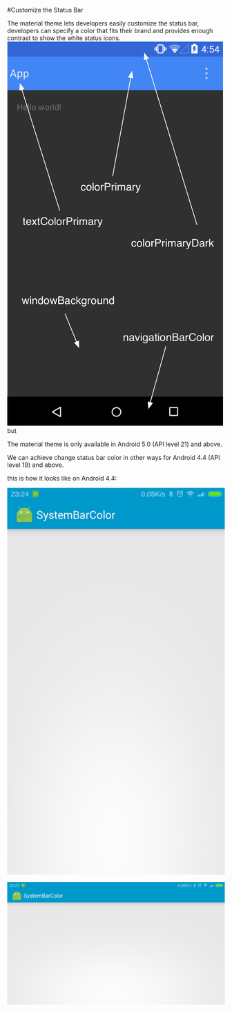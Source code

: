 #Customize the Status Bar


The material theme lets developers easily customize the status bar, developers can specify a color that fits their
brand and provides enough contrast to show the white status icons.
![customize the status bar](ThemeColors.png)
but

The material theme is only available in Android 5.0 (API level 21) and above.

We can achieve change status bar color in other ways for Android 4.4 (API level 19) and above.

this is how it looks like on Android 4.4:

![status bar](actionbarcolorp.png)

![status bar](actionbarcolorl.png)



